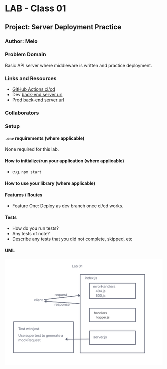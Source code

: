 # LAB - Class 01

## Project: Server Deployment Practice

### Author: Melo

### Problem Domain

Basic API server where middleware is written and practice deployment.

### Links and Resources

- [GitHub Actions ci/cd](https://github.com/MelodicXP/server-deployment-practice/actions)
- Dev [back-end server url](https://four01-server-deployment-practice-6k54.onrender.com)
- Prod [back-end server url](enterUrlhere.xyz)

### Collaborators

### Setup

#### `.env` requirements (where applicable)

None required for this lab.

#### How to initialize/run your application (where applicable)

- e.g. `npm start`

#### How to use your library (where applicable)

#### Features / Routes

- Feature One: Deploy as dev branch once ci/cd works.

#### Tests

<!-- fill in as see fit -->

- How do you run tests?
- Any tests of note?
- Describe any tests that you did not complete, skipped, etc

#### UML

![Lab-01-UML](assets/lab-01-uml.png)
